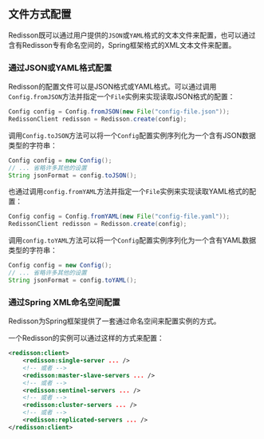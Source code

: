 ## 文件方式配置

Redisson既可以通过用户提供的`JSON`或`YAML`格式的文本文件来配置，也可以通过含有Redisson专有命名空间的，Spring框架格式的XML文本文件来配置。

### 通过JSON或YAML格式配置

Redisson的配置文件可以是JSON格式或YAML格式。可以通过调用`Config.fromJSON`方法并指定一个`File`实例来实现读取JSON格式的配置：

```java
Config config = Config.fromJSON(new File("config-file.json"));
RedissonClient redisson = Redisson.create(config);
```

调用`Config.toJSON`方法可以将一个`Config`配置实例序列化为一个含有JSON数据类型的字符串：

```java
Config config = new Config();
// ... 省略许多其他的设置
String jsonFormat = config.toJSON();
```

也通过调用`config.fromYAML`方法并指定一个`File`实例来实现读取YAML格式的配置：

```java
Config config = Config.fromYAML(new File("config-file.yaml"));
RedissonClient redisson = Redisson.create(config);
```

调用`config.toYAML`方法可以将一个`Config`配置实例序列化为一个含有YAML数据类型的字符串：

```java
Config config = new Config();
// ... 省略许多其他的设置
String jsonFormat = config.toYAML();
```

### 通过Spring XML命名空间配置

Redisson为Spring框架提供了一套通过命名空间来配置实例的方式。

一个Redisson的实例可以通过这样的方式来配置：

```xml
<redisson:client>
    <redisson:single-server ... />
    <!-- 或者 -->
    <redisson:master-slave-servers ... />
    <!-- 或者 -->
    <redisson:sentinel-servers ... />
    <!-- 或者 -->
    <redisson:cluster-servers ... />
    <!-- 或者 -->
    <redisson:replicated-servers ... />
</redisson:client>
```


